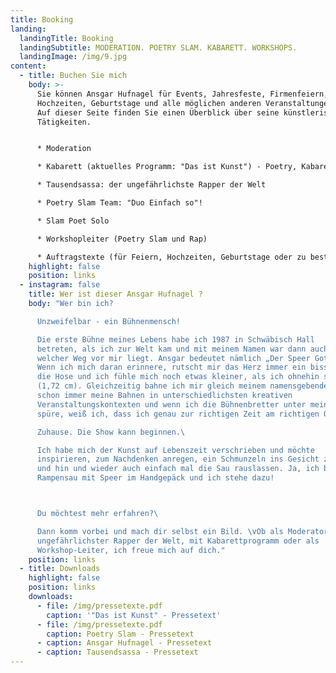 ```yaml
---
title: Booking
landing:
  landingTitle: Booking
  landingSubtitle: MODERATION. POETRY SLAM. KABARETT. WORKSHOPS.
  landingImage: /img/9.jpg
content:
  - title: Buchen Sie mich
    body: >-
      Sie können Ansgar Hufnagel für Events, Jahresfeste, Firmenfeiern,
      Hochzeiten, Geburtstage und alle möglichen anderen Veranstaltungen buchen.
      Auf dieser Seite finden Sie einen Überblick über seine künstlerischen
      Tätigkeiten.


      * Moderation

      * Kabarett (aktuelles Programm: "Das ist Kunst") - Poetry, Kabarett, Rap Chansons

      * Tausendsassa: der ungefährlichste Rapper der Welt

      * Poetry Slam Team: "Duo Einfach so"!

      * Slam Poet Solo 

      * Workshopleiter (Poetry Slam und Rap)

      * Auftragstexte (für Feiern, Hochzeiten, Geburtstage oder zu bestimmten Themen)
    highlight: false
    position: links
  - instagram: false
    title: Wer ist dieser Ansgar Hufnagel ?
    body: "Wer bin ich?

      Unzweifelbar - ein Bühnenmensch!

      Die erste Bühne meines Lebens habe ich 1987 in Schwäbisch Hall
      betreten, als ich zur Welt kam und mit meinem Namen war dann auch klar,
      welcher Weg vor mir liegt. Ansgar bedeutet nämlich „Der Speer Gottes“.
      Wenn ich mich daran erinnere, rutscht mir das Herz immer ein bisschen in
      die Hose und ich fühle mich noch etwas kleiner, als ich ohnehin schon bin
      (1,72 cm). Gleichzeitig bahne ich mir gleich meinem namensgebenden Speer
      schon immer meine Bahnen in unterschiedlichsten kreativen
      Veranstaltungskontexten und wenn ich die Bühnenbretter unter meinen Füßen
      spüre, weiß ich, dass ich genau zur richtigen Zeit am richtigen Ort bin.

      Zuhause. Die Show kann beginnen.\ 

      Ich habe mich der Kunst auf Lebenszeit verschrieben und möchte
      inspirieren, zum Nachdenken anregen, ein Schmunzeln ins Gesicht zaubern
      und hin und wieder auch einfach mal die Sau rauslassen. Ja, ich bin eine
      Rampensau mit Speer im Handgepäck und ich stehe dazu!



      Du möchtest mehr erfahren?\ 

      Dann komm vorbei und mach dir selbst ein Bild. \vOb als Moderator,
      ungefährlichster Rapper der Welt, mit Kabarettprogramm oder als
      Workshop-Leiter, ich freue mich auf dich."
    position: links
  - title: Downloads
    highlight: false
    position: links
    downloads:
      - file: /img/pressetexte.pdf
        caption: '"Das ist Kunst" - Pressetext'
      - file: /img/pressetexte.pdf
        caption: Poetry Slam - Pressetext
      - caption: Ansgar Hufnagel - Pressetext
      - caption: Tausendsassa - Pressetext
---
```

